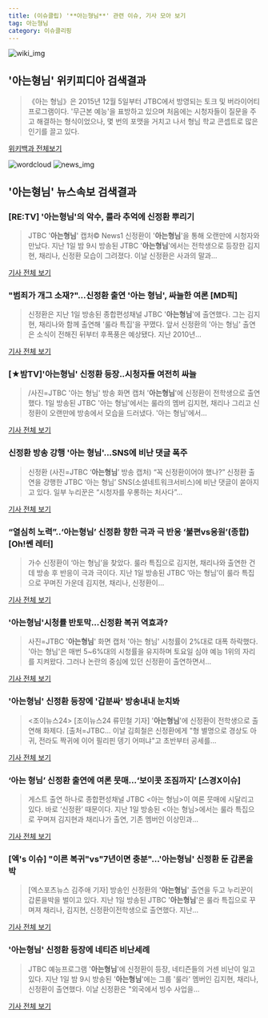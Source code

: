 ```yaml
---
title: (이슈클립) '**아는형님**' 관련 이슈, 기사 모아 보기
tag: 아는형님
category: 이슈클리핑
---
```

![wiki_img](https://user-images.githubusercontent.com/42597476/44503234-41136a80-a6d0-11e8-9071-6fc6418eafe4.png)
## **'**아는형님**'** 위키피디아 검색결과
>《아는 형님》은 2015년 12월 5일부터 JTBC에서 방영되는 토크 및 버라이어티 프로그램이다. '무근본 예능'을 표방하고 있으며 처음에는 시청자들이 질문을 주고 해결하는 형식이었으나, 몇 번의 포맷을 거치고 나서 형님 학교 콘셉트로 많은 인기를 끌고 있다.

<a href="https://ko.wikipedia.org/wiki/아는형님" target="_blank">위키백과 전체보기</a>

![wordcloud](https://s3.ap-northeast-2.amazonaws.com/lyrics101-wordcloud/2018-09-02-1535858542.png)
![news_img](https://user-images.githubusercontent.com/42597476/44507050-1206f400-a6e4-11e8-8d98-7ffbfebb353f.png)
## **'**아는형님**'** 뉴스속보 검색결과
### [RE:TV] '**아는형님**'의 악수, 룰라 추억에 신정환 뿌리기

>JTBC '**아는형님**' 캡처© News1 신정환이 '**아는형님**'을 통해 오랜만에 시청자와 만났다. 지난 1일 밤 9시 방송된 JTBC '**아는형님**'에서는 전학생으로 등장한 김지현, 채리나, 신정환 모습이 그려졌다. 이날 신정환은 사과의 말과...

<a href="http://news1.kr/articles/?3414880" target="_blank">기사 전체 보기</a>

### "범죄가 개그 소재?"…신정환 출연 '아는 형님', 싸늘한 여론 [MD픽]

>신정환은 지난 1일 방송된 종합편성채널 JTBC '**아는형님**'에 출연했다. 그는 김지현, 채리나와 함께 출연해 '룰라 특집'을 꾸몄다. 앞서 신정환의 '아는 형님' 출연은 소식이 전해진 뒤부터 후폭풍은 예상됐다. 지난 2010년...

<a href="http://www.mydaily.co.kr/new_yk/html/read.php?newsid=201809021129299805&ext=na" target="_blank">기사 전체 보기</a>

### [★밤TV]'**아는형님**' 신정환 등장..시청자들 여전히 싸늘

>/사진=JTBC '아는 형님' 방송 화면 캡처 '**아는형님**'에 신정환이 전학생으로 출연했다. 1일 방송된 JTBC '아는 형님'에서는 룰라의 멤버 김지현, 채리나 그리고 신정환이 오랜만에 방송에서 모습을 드러냈다. '아는 형님'에서...

<a href="http://star.mt.co.kr/stview.php?no=2018090200435753692" target="_blank">기사 전체 보기</a>

### 신정환 방송 강행 '아는 형님'...SNS에 비난 댓글 폭주

>신정환 (사진=JTBC ‘**아는형님**’ 방송 캡처) “꼭 신정환이어야 했나?” 신정환 출연을 강행한 JTBC ‘아는 형님’ SNS(소셜네트워크서비스)에 비난 댓글이 쏟아지고 있다. 일부 누리꾼은 “시청자를 우롱하는 처사다”...

<a href="http://starin.edaily.co.kr/news/newspath.asp?newsid=01354646619336184" target="_blank">기사 전체 보기</a>

### “열심히 노력”..‘**아는형님**’ 신정환 향한 극과 극 반응 ‘불편vs응원’(종합)[Oh!쎈 레터]

>가수 신정환이 ‘아는 형님’을 찾았다. 룰라 특집으로 김지현, 채리나와 출연한 건데 방송 후 반응이 극과 극이다. 지난 1일 방송된 JTBC ‘아는 형님’이 룰라 특집으로 꾸며진 가운데 김지현, 채리나, 신정환이...

<a href="http://www.osen.co.kr/article/G1110980366" target="_blank">기사 전체 보기</a>

### '**아는형님**'시청률 반토막…신정환 복귀 역효과?

>사진=JTBC '**아는형님**' 화면 캡처 '아는 형님' 시청률이 2%대로 대폭 하락했다. '아는 형님'은 매번 5~6%대의 시청률을 유지하며 토요일 심야 예능 1위의 자리를 지켜왔다. 그러나 논란의 중심에 있던 신정환이 출연하면서...

<a href="http://view.asiae.co.kr/news/view.htm?idxno=2018090210312230701" target="_blank">기사 전체 보기</a>

### '**아는형님**' 신정환 등장에 '갑분싸' 방송내내 눈치봐

><조이뉴스24> [조이뉴스24 류민철 기자] '**아는형님**'에 신정환이 전학생으로 출연해 화제다. [출처=JTBC... 이날 김희철은 신정환에게 "형 별명으로 경상도 아귀, 전라도 짝귀에 이어 필리핀 뎅기 어떠냐"고 초반부터 공세를...

<a href="http://joynews.inews24.com/php/news_view.php?g_menu=700200&g_serial=1122436&rrf=nv" target="_blank">기사 전체 보기</a>

### ‘아는 형님’ 신정환 출연에 여론 뭇매…‘보이콧 조짐까지’ [스경X이슈]

>게스트 출연 하나로 종합편성채널 JTBC <아는 형님>이 여론 뭇매에 시달리고 있다. 바로 ‘신정환’ 때문이다. 지난 1일 방송된 <아는 형님>에서는 룰라 특집으로 꾸며져 김지현과 채리나가 출연, 기존 멤버인 이상민과...

<a href="http://sports.khan.co.kr/news/sk_index.html?art_id=201809021201003&sec_id=540201&pt=nv" target="_blank">기사 전체 보기</a>

### [엑's 이슈] "이른 복귀"vs"7년이면 충분"…'**아는형님**' 신정환 둔 갑론을박

>[엑스포츠뉴스 김주애 기자] 방송인 신정환의 '**아는형님**' 출연을 두고 누리꾼이 갑론을박을 벌이고 있다. 지난 1일 방송된 JTBC '**아는형님**'은 룰라 특집으로 꾸며져 채리나, 김지현, 신정환이전학생으로 출연했다. 지난...

<a href="http://www.xportsnews.com/?ac=article_view&entry_id=1014469" target="_blank">기사 전체 보기</a>

### '**아는형님**' 신정환 등장에 네티즌 비난세례

>JTBC 예능프로그램 '**아는형님**'에 신정환이 등장, 네티즌들의 거센 비난이 일고 있다. 지난 1일 밤 9시 방송된 '**아는형님**'에는 그룹 '룰라' 멤버인 김지현, 채리나, 신정환이 출연했다. 이날 신정환은 "외국에서 빙수 사업을...

<a href="http://moneys.mt.co.kr/news/mwView.php?no=2018090210278030747" target="_blank">기사 전체 보기</a>


